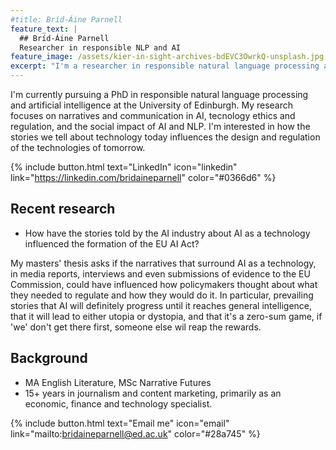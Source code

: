 ```yaml
---
#title: Bríd-Áine Parnell
feature_text: |
  ## Bríd-Áine Parnell
  Researcher in responsible NLP and AI
feature_image: /assets/kier-in-sight-archives-bdEVC3OwrkQ-unsplash.jpg
excerpt: "I'm a researcher in responsible natural language processing and artificial intelligence, focused on narratives and communication in AI, tecnology ethics and regulation, and the social impact of AI and NLP."
---
```


I'm currently pursuing a PhD in responsible natural language processing and artificial intelligence at the University of Edinburgh. My research focuses on narratives and communication in AI, tecnology ethics and regulation, and the social impact of AI and NLP. I'm interested in how the stories we tell about technology today influences the design and regulation of the technologies of tomorrow.

{% include button.html text="LinkedIn" icon="linkedin" link="https://linkedin.com/bridaineparnell" color="#0366d6" %}

## Recent research

- How have the stories told by the AI industry about AI as a technology influenced the formation of the EU AI Act?

My masters' thesis asks if the narratives that surround AI as a technology, in media reports, interviews and even submissions of evidence to the EU Commission, could have influenced how policymakers thought about what they needed to regulate and how they would do it. In particular, prevailing stories that AI will definitely progress until it reaches general intelligence, that it will lead to either utopia or dystopia, and that it's a zero-sum game, if 'we' don't get there first, someone else wil reap the rewards.

## Background

- MA English Literature, MSc Narrative Futures
- 15+ years in journalism and content marketing, primarily as an economic, finance and technology specialist.

{% include button.html text="Email me" icon="email" link="mailto:bridaineparnell@ed.ac.uk" color="#28a745" %}
